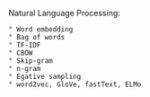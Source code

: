 Natural Language Processing:


    ° Word embedding
    ° Bag of words
    ° TF-IDF
    ° CBOW
    ° Skip-gram
    ° n-gram
    ° Egative sampling
    ° word2vec, GloVe, fastText, ELMo

